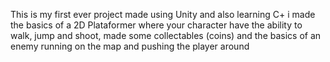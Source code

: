 This is my first ever project made using Unity and also learning C+
i made the basics of a 2D Plataformer where your character have the ability to walk, jump and shoot, made some collectables (coins) and the basics of an enemy running on the map and pushing the player around
